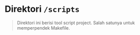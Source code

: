 # Direktori `/scripts` 
> Direktori ini berisi tool script project. Salah satunya untuk memperpendek Makefile.